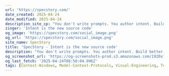```yaml
---
url: 'https://specstory.com/'
date_created: 2025-04-24
date_modified: 2025-04-24
description_site_cp: "You don't write prompts. You author intent. Build better software with SpecStory."
zinger: 'Intent is the new source code'
og_image: 'https://specstory.com/social_image.png'
og_url: 'https://specstory.com/social_image.png'
site_name: SpecStory
title: 'SpecStory - Intent is the new source code'
description: "You don't write prompts. You author intent. Build better software with SpecStory. Download our extension for Cursor to save your chat history, share it, version it and more."
og_screenshot_url: 'https://og-screenshots-prod.s3.amazonaws.com/1920x1080/80/false/afae799f6c25fec363736ddb7df0d6aae07f5fc3667c96df71d4b2e8c580a131.jpeg'
og_last_fetch: '2025-04-24T08:58:04.996Z'
tags: [Context-Windows, Model-Context-Protocols, Visual-Engineering, Technical-Documentation, Vibe-Coding-Practices, Must-Have, Check-It-Out]
---
```


